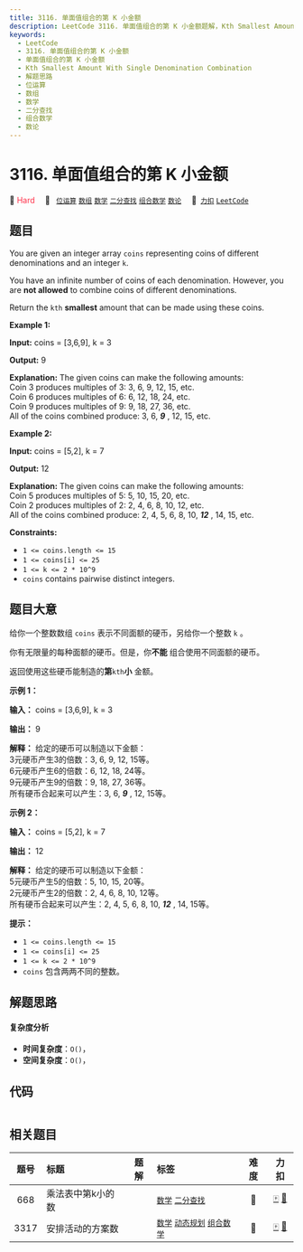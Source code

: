 ```yaml
---
title: 3116. 单面值组合的第 K 小金额
description: LeetCode 3116. 单面值组合的第 K 小金额题解，Kth Smallest Amount With Single Denomination Combination，包含解题思路、复杂度分析以及完整的 JavaScript 代码实现。
keywords:
  - LeetCode
  - 3116. 单面值组合的第 K 小金额
  - 单面值组合的第 K 小金额
  - Kth Smallest Amount With Single Denomination Combination
  - 解题思路
  - 位运算
  - 数组
  - 数学
  - 二分查找
  - 组合数学
  - 数论
---
```


# 3116. 单面值组合的第 K 小金额

🔴 <font color=#ff334b>Hard</font>&emsp; 🔖&ensp; [`位运算`](/tag/bit-manipulation.md) [`数组`](/tag/array.md) [`数学`](/tag/math.md) [`二分查找`](/tag/binary-search.md) [`组合数学`](/tag/combinatorics.md) [`数论`](/tag/number-theory.md)&emsp; 🔗&ensp;[`力扣`](https://leetcode.cn/problems/kth-smallest-amount-with-single-denomination-combination) [`LeetCode`](https://leetcode.com/problems/kth-smallest-amount-with-single-denomination-combination)

## 题目

You are given an integer array `coins` representing coins of different
denominations and an integer `k`.

You have an infinite number of coins of each denomination. However, you are
**not allowed** to combine coins of different denominations.

Return the `kth` **smallest** amount that can be made using these coins.



**Example 1:**

**Input:** coins = [3,6,9], k = 3

**Output:** 9

**Explanation:** The given coins can make the following amounts:  
Coin 3 produces multiples of 3: 3, 6, 9, 12, 15, etc.  
Coin 6 produces multiples of 6: 6, 12, 18, 24, etc.  
Coin 9 produces multiples of 9: 9, 18, 27, 36, etc.  
All of the coins combined produce: 3, 6, _**9**_ , 12, 15, etc.

**Example 2:**

**Input:** coins = [5,2], k = 7

**Output:** 12

**Explanation:** The given coins can make the following amounts:  
Coin 5 produces multiples of 5: 5, 10, 15, 20, etc.  
Coin 2 produces multiples of 2: 2, 4, 6, 8, 10, 12, etc.  
All of the coins combined produce: 2, 4, 5, 6, 8, 10, _**12**_ , 14, 15, etc.



**Constraints:**

  * `1 <= coins.length <= 15`
  * `1 <= coins[i] <= 25`
  * `1 <= k <= 2 * 10^9`
  * `coins` contains pairwise distinct integers.


## 题目大意

给你一个整数数组 `coins` 表示不同面额的硬币，另给你一个整数 `k` 。

你有无限量的每种面额的硬币。但是，你**不能** 组合使用不同面额的硬币。

返回使用这些硬币能制造的**第**`kth`**小** 金额。



**示例 1：**

**输入：** coins = [3,6,9], k = 3

**输出：** 9

**解释：** 给定的硬币可以制造以下金额：  
3元硬币产生3的倍数：3, 6, 9, 12, 15等。  
6元硬币产生6的倍数：6, 12, 18, 24等。  
9元硬币产生9的倍数：9, 18, 27, 36等。  
所有硬币合起来可以产生：3, 6, _**9**_ , 12, 15等。

**示例 2：**

**输入：** coins = [5,2], k = 7

**输出：** 12

**解释：** 给定的硬币可以制造以下金额：  
5元硬币产生5的倍数：5, 10, 15, 20等。  
2元硬币产生2的倍数：2, 4, 6, 8, 10, 12等。  
所有硬币合起来可以产生：2, 4, 5, 6, 8, 10, _**12**_ , 14, 15等。



**提示：**

  * `1 <= coins.length <= 15`
  * `1 <= coins[i] <= 25`
  * `1 <= k <= 2 * 10^9`
  * `coins` 包含两两不同的整数。


## 解题思路

#### 复杂度分析

- **时间复杂度**：`O()`，
- **空间复杂度**：`O()`，

## 代码

```javascript

```

## 相关题目

<!-- prettier-ignore -->
| 题号 | 标题 | 题解 | 标签 | 难度 | 力扣 |
| :------: | :------ | :------: | :------ | :------: | :------: |
| 668 | 乘法表中第k小的数 |  |  [`数学`](/tag/math.md) [`二分查找`](/tag/binary-search.md) | 🔴 | [🀄️](https://leetcode.cn/problems/kth-smallest-number-in-multiplication-table) [🔗](https://leetcode.com/problems/kth-smallest-number-in-multiplication-table) |
| 3317 | 安排活动的方案数 |  |  [`数学`](/tag/math.md) [`动态规划`](/tag/dynamic-programming.md) [`组合数学`](/tag/combinatorics.md) | 🔴 | [🀄️](https://leetcode.cn/problems/find-the-number-of-possible-ways-for-an-event) [🔗](https://leetcode.com/problems/find-the-number-of-possible-ways-for-an-event) |
